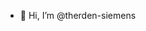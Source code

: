 - 👋 Hi, I’m @therden-siemens

<!---
therden-siemens/therden-siemens is a ✨ special ✨ repository because its `README.md` (this file) appears on your GitHub profile.
You can click the Preview link to take a look at your changes.
--->
